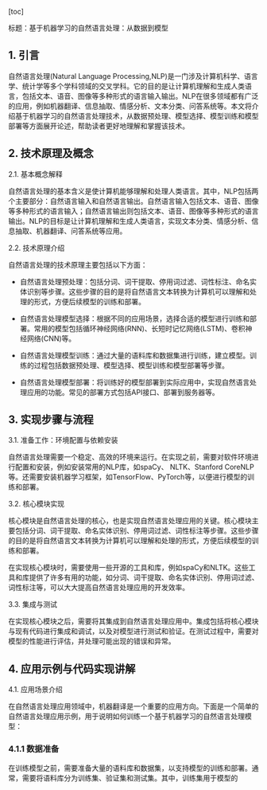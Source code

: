 
[toc]                    
                
                
标题：基于机器学习的自然语言处理：从数据到模型

## 1. 引言

自然语言处理(Natural Language Processing,NLP)是一门涉及计算机科学、语言学、统计学等多个学科领域的交叉学科。它的目的是让计算机理解和生成人类语言，包括文本、语音、图像等多种形式的语言输入输出。NLP在很多领域都有广泛的应用，例如机器翻译、信息抽取、情感分析、文本分类、问答系统等。本文将介绍基于机器学习的自然语言处理技术，从数据预处理、模型选择、模型训练和模型部署等方面展开论述，帮助读者更好地理解和掌握该技术。

## 2. 技术原理及概念

2.1. 基本概念解释

自然语言处理的基本含义是使计算机能够理解和处理人类语言。其中，NLP包括两个主要部分：自然语言输入和自然语言输出。自然语言输入包括文本、语音、图像等多种形式的语言输入；自然语言输出则包括文本、语音、图像等多种形式的语言输出。NLP的目标是让计算机理解和生成人类语言，实现文本分类、情感分析、信息抽取、机器翻译、问答系统等应用。

2.2. 技术原理介绍

自然语言处理的技术原理主要包括以下方面：

- 自然语言处理预处理：包括分词、词干提取、停用词过滤、词性标注、命名实体识别等步骤。这些步骤的目的是将自然语言文本转换为计算机可以理解和处理的形式，方便后续模型的训练和部署。

- 自然语言处理模型选择：根据不同的应用场景，选择合适的模型进行训练和部署。常用的模型包括循环神经网络(RNN)、长短时记忆网络(LSTM)、卷积神经网络(CNN)等。

- 自然语言处理模型训练：通过大量的语料库和数据集进行训练，建立模型。训练的过程包括数据预处理、模型选择、模型训练和模型部署等步骤。

- 自然语言处理模型部署：将训练好的模型部署到实际应用中，实现自然语言处理应用的功能。常见的部署方式包括API接口、部署到服务器等。

## 3. 实现步骤与流程

3.1. 准备工作：环境配置与依赖安装

自然语言处理需要一个稳定、高效的环境来运行。在实现之前，需要对软件环境进行配置和安装，例如安装常用的NLP库，如spaCy、 NLTK、Stanford CoreNLP等。还需要安装机器学习框架，如TensorFlow、PyTorch等，以便进行模型的训练和部署。

3.2. 核心模块实现

核心模块是自然语言处理的核心，也是实现自然语言处理应用的关键。核心模块主要包括分词、词干提取、命名实体识别、停用词过滤、词性标注等步骤。这些步骤的目的是将自然语言文本转换为计算机可以理解和处理的形式，方便后续模型的训练和部署。

在实现核心模块时，需要使用一些开源的工具和库，例如spaCy和NLTK。这些工具和库提供了许多有用的功能，如分词、词干提取、命名实体识别、停用词过滤、词性标注等，可以大大提高自然语言处理应用的开发效率。

3.3. 集成与测试

在实现核心模块之后，需要将其集成到自然语言处理应用中。集成包括将核心模块与现有代码进行集成和调试，以及对模型进行测试和验证。在测试过程中，需要对模型的性能进行评估，并处理可能出现的错误和异常。

## 4. 应用示例与代码实现讲解

4.1. 应用场景介绍

在自然语言处理应用领域中，机器翻译是一个重要的应用方向。下面是一个简单的自然语言处理应用示例，用于说明如何训练一个基于机器学习的自然语言处理模型：

### 4.1.1 数据准备

在训练模型之前，需要准备大量的语料库和数据集，以支持模型的训练和部署。通常，需要将语料库分为训练集、验证集和测试集。其中，训练集用于模型的

